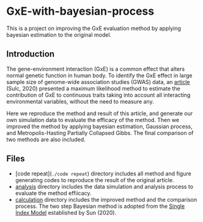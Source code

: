 # GxE-with-bayesian-process
This is a project on improving the GxE evaluation method by applying bayesian estimation to the original model.

## Introduction
The gene-environment interaction (GxE) is a common effect that alters normal genetic function in human body. To identify the GxE effect in large sample size of genome-wide association studies (GWAS) data, an [article](https://www.nature.com/articles/s41467-020-15107-0) (Sulc, 2020) presented a maximum likelihood method to estimate the contribution of GxE to continuous traits taking into account all interacting environmental variables, without the need to measure any.

Here we reproduce the method and result of this article, and generate our own simulation data to evaluate the efficacy of the method. Then we improved the method by applying bayesian estimation, Gaussian process, and Metropolis-Hasting Partially Collapsed Gibbs. The final comparison of two methods are also included.

## Files
* [code repeat](`./code repeat`) directory includes all method and figure generating codes to reproduce the result of the original article.
* [analysis](./analysis) directory includes the data simulation and analysis process to evaluate the method effiicacy.
* [calculation](./calculation) directory includes the improved method and the comparison process. The two step Bayesian method is adopted from the [Single Index Model](./reference/zjuthesis.pdf) established by Sun (2020).

